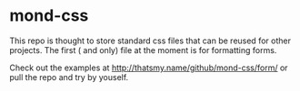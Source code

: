 # mond-css

This repo is thought to store standard css files that can be reused for other projects.
The first ( and only) file at the moment is for formatting forms.

Check out the examples at http://thatsmy.name/github/mond-css/form/ or pull the repo and try by youself.
